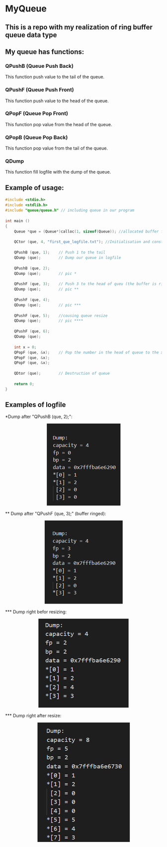 # MyQueue
## This is a repo with my realization of ring buffer queue data type
## My queue has functions:
### QPushB (Queue Push Back)
This function push value to the tail of the queue.
### QPushF (Queue Push Front)
This function push value to the head of the queue. 
### QPopF (Queue Pop Front)
This function pop value from the head of the queue.
### QPopB (Queue Pop Back)
This function pop value from the tail of the queue.
### QDump
This function fill logfile with the dump of the queue.
## Example of usage:
```c
#include <stdio.h>
#include <stdlib.h>
#include "queue/queue.h" // including queue in our program

int main ()
{
    Queue *que = (Queue*)calloc(1, sizeof(Queue)); //allocated buffer for queue poiner

    QCtor (que, 4, "first_que_logfile.txt"); //Initialisation and constructing queue structure of capacity 4 and logfile "first_que_logfile.txt"
    
    QPushB (que, 1);    // Push 1 to the tail
    QDump (que);        // Dump our queue in logfile 
    
    QPushB (que, 2);    
    QDump (que);        // pic *
    
    QPushF (que, 3);    // Push 3 to the head of queu (the buffer is ringed) 
    QDump (que);        // pic **
    
    QPushF (que, 4);
    QDump (que);        // pic ***
    
    QPushF (que, 5);    //cousing queue resize
    QDump (que);        // pic ****
    
    QPushF (que, 6);
    QDump (que);

    int x = 0;          
    QPopF (que, &x);    // Pop the number in the head of queue to the x
    QPopF (que, &x);
    QPopF (que, &x);

    QDtor (que);        // Destruction of queue

    return 0;
}
```
## Examples of logfile
*Dump after "QPushB (que, 2);":
<p align="center">
<img src="https://github.com/ajlekcahdp4/queue/blob/main/examples_of_logfile/bef_circ.png">
</p>
** Dump after "QPushF (que, 3);" (buffer ringed):
<p align="center">
<img src="https://github.com/ajlekcahdp4/queue/blob/main/examples_of_logfile/aft_circ.png">
</p>
*** Dump right befor resizing:
<p align="center">
<img src="https://github.com/ajlekcahdp4/queue/blob/main/examples_of_logfile/bef_resize.png">
</p>
*** Dump right after resize:
<p align="center">
<img src="https://github.com/ajlekcahdp4/queue/blob/main/examples_of_logfile/aft_resize.png">
</p>